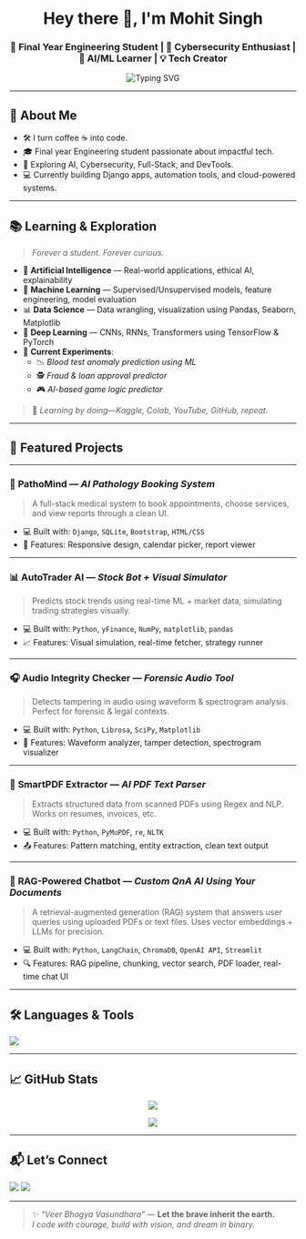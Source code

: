 <h1 align="center"><strong>Hey there 👋, I'm Mohit Singh</strong></h1>
<h3 align="center">🚀 Final Year Engineering Student | 🔐 Cybersecurity Enthusiast | 🤖 AI/ML Learner | 💡 Tech Creator</h3>

<p align="center">
  <img src="https://readme-typing-svg.demolab.com?font=Fira+Code&size=22&pause=1000&center=true&vCenter=true&width=600&lines=Engineer%20by%20mind%2C%20Creator%20by%20heart;Building%20cool%20stuff%20one%20line%20at%20a%20time;Always%20curious%20%7C%20Always%20learning" alt="Typing SVG" />
</p>

---

## 🌟 **About Me**

- 🛠️ I turn coffee ☕ into code.
- 🎓 Final year Engineering student passionate about impactful tech.
- 🧠 Exploring AI, Cybersecurity, Full-Stack, and DevTools.
- 💻 Currently building Django apps, automation tools, and cloud-powered systems.

---

## 📚 **Learning & Exploration**

> *Forever a student. Forever curious.*

- 🤖 **Artificial Intelligence** — Real-world applications, ethical AI, explainability  
- 🧠 **Machine Learning** — Supervised/Unsupervised models, feature engineering, model evaluation  
- 📊 **Data Science** — Data wrangling, visualization using Pandas, Seaborn, Matplotlib  
- 🧬 **Deep Learning** — CNNs, RNNs, Transformers using TensorFlow & PyTorch  
- 🔬 **Current Experiments**:
  - 📉 *Blood test anomaly prediction using ML*
  - 🕵️ *Fraud & loan approval predictor*
  - 🎮 *AI-based game logic predictor*

> 🧪 *Learning by doing—Kaggle, Colab, YouTube, GitHub, repeat.*

---

## 🚀 **Featured Projects**

---

### 🧪 **PathoMind** — *AI Pathology Booking System*
> A full-stack medical system to book appointments, choose services, and view reports through a clean UI.

- 💻 Built with: `Django`, `SQLite`, `Bootstrap`, `HTML/CSS`
- 📲 Features: Responsive design, calendar picker, report viewer

---

### 📊 **AutoTrader AI** — *Stock Bot + Visual Simulator*
> Predicts stock trends using real-time ML + market data, simulating trading strategies visually.

- 💻 Built with: `Python`, `yFinance`, `NumPy`, `matplotlib`, `pandas`
- 📈 Features: Visual simulation, real-time fetcher, strategy runner

---

### 🎧 **Audio Integrity Checker** — *Forensic Audio Tool*
> Detects tampering in audio using waveform & spectrogram analysis. Perfect for forensic & legal contexts.

- 💻 Built with: `Python`, `Librosa`, `SciPy`, `Matplotlib`
- 🧠 Features: Waveform analyzer, tamper detection, spectrogram visualizer

---

### 📄 **SmartPDF Extractor** — *AI PDF Text Parser*
> Extracts structured data from scanned PDFs using Regex and NLP. Works on resumes, invoices, etc.

- 💻 Built with: `Python`, `PyMuPDF`, `re`, `NLTK`
- 📤 Features: Pattern matching, entity extraction, clean text output

---

### 🧠 **RAG-Powered Chatbot** — *Custom QnA AI Using Your Documents*
> A retrieval-augmented generation (RAG) system that answers user queries using uploaded PDFs or text files. Uses vector embeddings + LLMs for precision.

- 💻 Built with: `Python`, `LangChain`, `ChromaDB`, `OpenAI API`, `Streamlit`
- 🔍 Features: RAG pipeline, chunking, vector search, PDF loader, real-time chat UI

---

## 🛠️ **Languages & Tools**

<p align="left">
  <img src="https://skillicons.dev/icons?i=python,java,c,cpp,django,html,css,js,react,mysql,git,github,linux,vscode,bash" />
</p>

---

## 📈 **GitHub Stats**

<p align="center">
  <img src="https://github-readme-stats.vercel.app/api?username=mohit-singh-914771257&show_icons=true&theme=radical" />
</p>

<p align="center">
  <img src="https://streak-stats.demolab.com?user=mohit-singh-914771257&theme=tokyonight" />
</p>

---

## 📬 **Let’s Connect**

<p align="left">
  <a href="https://www.linkedin.com/in/mohit-singh-914771257/"><img src="https://img.shields.io/badge/LinkedIn-blue?style=flat&logo=linkedin"></a>
  <a href="mailto:mohit@example.com"><img src="https://img.shields.io/badge/Gmail-red?style=flat&logo=gmail"></a>
</p>

---

> ✨ *“Veer Bhogya Vasundhara”* — **Let the brave inherit the earth.**  
> *I code with courage, build with vision, and dream in binary.*
